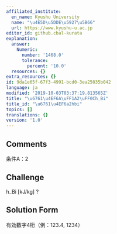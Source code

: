 ```yaml
---
affiliated_institute:
  en_name: Kyushu University
  name: "\u4E5D\u5DDE\u5927\u5B66"
  url: https://www.kyushu-u.ac.jp
editor_id: github.cbal-kurata
explanation:
  answer:
    Numeric:
      number: '1468.0'
      tolerance:
        percent: '10.0'
  resources: {}
extra_resources: {}
id: 9da1e65f-67f3-4991-bcd0-3ea25035b042
language: ja
modified: '2019-10-03T03:37:19.813565Z'
title: "\u6761\u4EF6A\uFF1A2\uFF0Ch_Bi"
title_id: "\u6761\u4EF6a2hbi"
topics: []
translations: {}
version: '1.0'
---
```


## Comments
条件A：2

## Challenge
h_Bi [kJ/kg] ?

## Solution Form
有効数字4桁（例：123.4,  1234）




